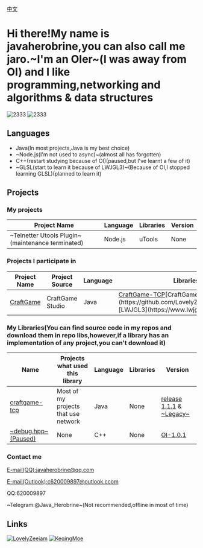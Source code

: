 [中文](https://github.com/javaherobrine/javaherobrine/blob/main/README.md)
# Hi there!My name is javaherobrine,you can also call me jaro.~I'm an OIer~(I was away from OI) and I like programming,networking and algorithms & data structures

![2333](https://github-readme-stats-89dq8p8qw.vercel.app/api/top-langs/?username=javaherobrine)
![2333](https://github-readme-stats-89dq8p8qw.vercel.app/api?username=javaherobrine&show_icons=true&count_private=true)

## Languages
- Java(In most projects,Java is my best choice)
- ~Node.js(I'm not used to async)~(almost all has forgotten)
- C++(restart studying because of OI)(paused,but I've learnt a few of it)
- ~GLSL(start to learn it because of LWJGL3)~(Because of OI,I stopped learning GLSL)(planned to learn it)
## Projects
### My projects
|Project Name|Language|Libraries|Version|
|-------|---|------|----|
|~Telnetter Utools Plugin~(maintenance terminated)|Node.js|uTools|None|
### Projects I participate in
|Project Name|Project Source|Language|Libraries|Version|Status|
|-------|----------------|---|------|----|-------|
|[CraftGame](https://github.com/javaherobrine/CraftGame)|CraftGame Studio|Java|[CraftGame-TCP]("https://github.com/javaherobrine/craftgame-tcp-library")[CraftGame](https://github.com/LovelyZeeiam/CraftGame)&[LWJGL3](https://www.lwjgl.org/)|None|Merging and Developing|
### My Libraries(You can find source code in my repos and download them in repo libs,however,if a library has an implementation of any project,you can't download it)
|Name|Projects what used this library|Language|Libraries|Version|
|----|-------------------------------|--------|---------|-------|
|[craftgame-tcp](https://github.com/javaherobrine/craftgame-tcp-library)|Most of my projects that use network|Java|None|[release 1.1.1](https://github.com/javaherobrine/craftgame-tcp-library/releases/tag/v1.1.1) & [~Legacy~](https://github.com/javaherobrine/craftgame-tcp-library/releases/tag/legacy-version)|
|[~debug.hpp~(Paused)](https://github.com/javaherobrine/OI)|None|C++|None|[OI-1.0.1](https://github.com/javaherobrine/OI/blob/main/debug.hpp)|
### Contact me
[E-mail(QQ):javaherobrine@qq.com](mailto:javaherobrine@qq.com)

[E-mail(Outlook):c620009897@outlook.ccom](mailto:c620009897@outlook.com)

QQ:620009897

~Telegram:@Java_Herobrine~(Not recommended,offline in most of time)

## Links
[![LovelyZeeiam](https://avatars.githubusercontent.com/u/37842325?v=4)](https://github.com/LovelyZeeiam)
[![KeqingMoe](https://avatars.githubusercontent.com/u/59642397?v=4)](https://github.com/KeqingMoe)
